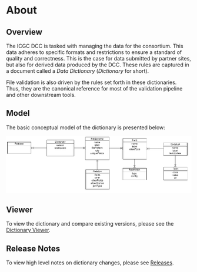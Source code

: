 # About

## Overview

The ICGC DCC is tasked with managing the data for the consortium. This data adheres to specific formats and restrictions to ensure a standard of quality and correctness.
This is the case for data submitted by partner sites, but also for derived data produced by the DCC. These rules are captured in a document called a _Data Dictionary_ (_Dictionary_ for short).

File validation is also driven by the rules set forth in these dictionaries.
Thus, they are the canonical reference for most of the validation pipeline and other downstream tools.

## Model

The basic conceptual model of the dictionary is presented below:

![Dictionary Data Model](images/dictionary-model.png)

## Viewer

To view the dictionary and compare existing versions, please see the [Dictionary Viewer](viewer).

## Release Notes

To view high level notes on dictionary changes, please see [Releases](releases).

